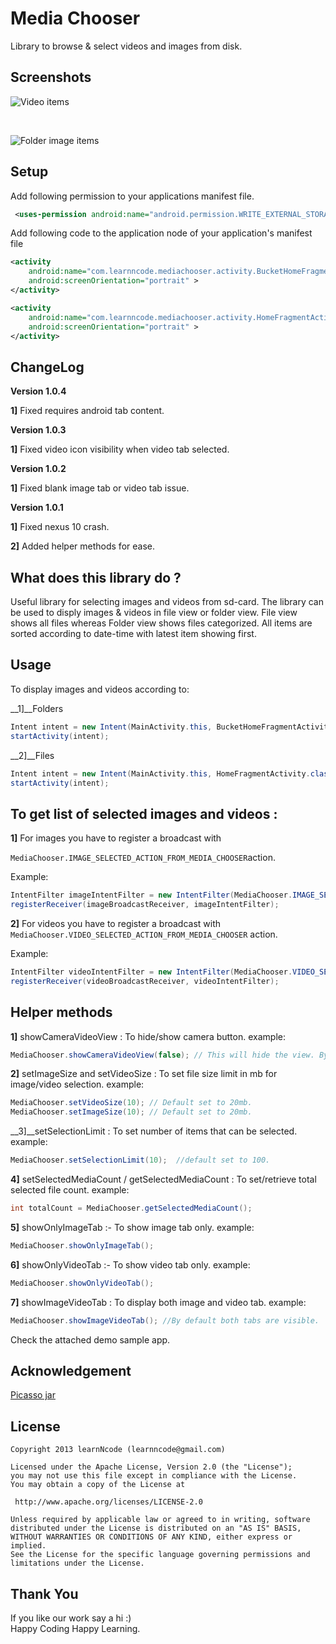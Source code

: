 Media Chooser
===================================

Library to browse & select videos and images from disk.


Screenshots
-----------------------------------

![Video items](https://dl.dropboxusercontent.com/u/61919232/learnNcode/MediaChooser/fileView.png "File view")

<br>

![Folder image items](https://dl.dropboxusercontent.com/u/61919232/learnNcode/MediaChooser/folderView.png "Folder view")



Setup
-----------------------------------
Add following permission to your applications manifest file.
```xml
 <uses-permission android:name="android.permission.WRITE_EXTERNAL_STORAGE" />
```

Add following code to the application node of your application's manifest file
```xml
<activity
    android:name="com.learnncode.mediachooser.activity.BucketHomeFragmentActivity"
    android:screenOrientation="portrait" >
</activity>

<activity
    android:name="com.learnncode.mediachooser.activity.HomeFragmentActivity"
    android:screenOrientation="portrait" >
</activity>
```

ChangeLog
-----------------------------------
<b>Version 1.0.4 </b>

   __1]__ Fixed requires android tab content.

<b>Version 1.0.3 </b>

   __1]__ Fixed video icon visibility when video tab selected.

<b>Version 1.0.2 </b>

  __1]__ Fixed blank image tab or video tab issue.

<b>Version 1.0.1</b>

  __1]__ Fixed nexus 10 crash.

  __2]__ Added helper methods for ease.


What does this library do ?
-----------------------------------
Useful library for selecting images and videos from sd-card. The library can be used to disply images & videos in  file view or folder view.
File view shows all files whereas Folder view shows files categorized.
All items are sorted according to date-time with latest item showing first.



Usage
-----------------------------------

To display images and videos according to:
    
__1]__Folders 
```java
Intent intent = new Intent(MainActivity.this, BucketHomeFragmentActivity.class);
startActivity(intent);
```
               
__2]__Files  
```java
Intent intent = new Intent(MainActivity.this, HomeFragmentActivity.class);
startActivity(intent);
```        
        
        
To get list of selected images and videos :
-----------------------------------------------------
    
__1]__ For images you have to register a broadcast with 

`MediaChooser.IMAGE_SELECTED_ACTION_FROM_MEDIA_CHOOSER`action.
    
Example:
```java
IntentFilter imageIntentFilter = new IntentFilter(MediaChooser.IMAGE_SELECTED_ACTION_FROM_MEDIA_CHOOSER);
registerReceiver(imageBroadcastReceiver, imageIntentFilter);
```
        
__2]__ For videos you have to register a broadcast with 
    `MediaChooser.VIDEO_SELECTED_ACTION_FROM_MEDIA_CHOOSER` action.
    
Example:
```java
IntentFilter videoIntentFilter = new IntentFilter(MediaChooser.VIDEO_SELECTED_ACTION_FROM_MEDIA_CHOOSER);
registerReceiver(videoBroadcastReceiver, videoIntentFilter);
```        

Helper methods
-----------------------------------
__1]__ showCameraVideoView : To hide/show camera button.
        example: 
```java 
MediaChooser.showCameraVideoView(false); // This will hide the view. By default its visible.
``` 
 
__2]__ setImageSize and setVideoSize : To set file size limit in mb for image/video selection.
        example: 
```java 
MediaChooser.setVideoSize(10); // Default set to 20mb.
MediaChooser.setImageSize(10); // Default set to 20mb.
```
 
__3]__setSelectionLimit : To set number of items that can be selected.
        example: 
```java         
MediaChooser.setSelectionLimit(10);  //default set to 100.
```
 
__4]__ setSelectedMediaCount / getSelectedMediaCount : To set/retrieve total selected file count.
      example: 
```java 
int totalCount = MediaChooser.getSelectedMediaCount();
```
 
__5]__ showOnlyImageTab :- To show image tab only.
        example:  
```java 
MediaChooser.showOnlyImageTab();
```
        
__6]__ showOnlyVideoTab :- To show video tab only.
        example: 
```java 
MediaChooser.showOnlyVideoTab();
```
        
__7]__ showImageVideoTab : To display both image and video tab.
        example: 
```java 
MediaChooser.showImageVideoTab(); //By default both tabs are visible.
```

Check the attached demo sample app.
    
Acknowledgement
-----------------------------------
[Picasso jar](http://square.github.io/picasso/)
    
License
-----------------------------------

    Copyright 2013 learnNcode (learnncode@gmail.com)

    Licensed under the Apache License, Version 2.0 (the "License");
    you may not use this file except in compliance with the License.
    You may obtain a copy of the License at

     http://www.apache.org/licenses/LICENSE-2.0

    Unless required by applicable law or agreed to in writing, software
    distributed under the License is distributed on an "AS IS" BASIS,
    WITHOUT WARRANTIES OR CONDITIONS OF ANY KIND, either express or implied.
    See the License for the specific language governing permissions and
    limitations under the License.

Thank You
-----------------------------------

  If you like our work say a hi :)
  <br>
  Happy Coding Happy Learning.

